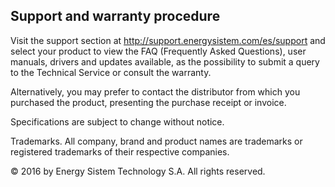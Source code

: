 ## Support and warranty procedure

Visit the support section at http://support.energysistem.com/es/support and select your product to view the FAQ (Frequently Asked Questions), user manuals, drivers and updates available, as the possibility to submit a query to the Technical Service or consult the warranty. 

Alternatively, you may prefer to contact the distributor from which you purchased the product, presenting the purchase receipt or invoice.

Specifications are subject to change without notice.

Trademarks. All company, brand and product names are trademarks or registered trademarks of their respective companies.

© 2016 by Energy Sistem Technology S.A. All rights reserved.
